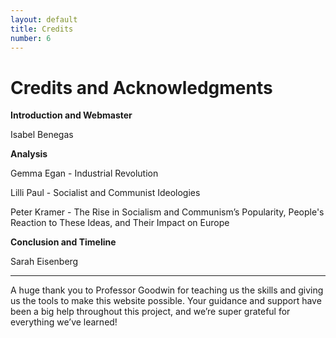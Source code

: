 ```yaml
---
layout: default
title: Credits
number: 6
---
```

# Credits and Acknowledgments 

**Introduction and Webmaster**

Isabel Benegas

**Analysis**

Gemma Egan - Industrial Revolution

Lilli Paul - Socialist and Communist Ideologies

Peter Kramer - The Rise in Socialism and Communism’s Popularity, People's Reaction to These Ideas, and Their Impact on Europe

**Conclusion and Timeline**

Sarah Eisenberg

---

A huge thank you to Professor Goodwin for teaching us the skills and giving us the tools to make this website possible. Your guidance and support have been a big help throughout this project, and we’re super grateful for everything we’ve learned!

